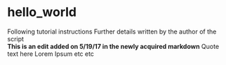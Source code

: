 # hello_world
Following tutorial instructions
Further details written by the author of the script  
**This is an edit added on 5/19/17 in the newly acquired markdown**
Quote text here Lorem Ipsum etc etc

